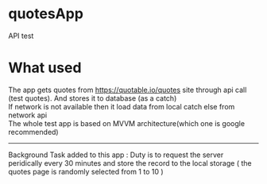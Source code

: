 # quotesApp
API test


# What used 
The app gets quotes from https://quotable.io/quotes site through api call (test quotes). And stores it to database (as a catch)
<br>
If network is not available then it load data from local catch else from network api
<br>
The whole test app is based on MVVM architecture(which one is google recommended)
*****************************************************************************************
Background Task added to this app : Duty is to request the server peridically every 30 minutes and store the 
record to the local storage ( the quotes page is randomly selected from 1 to 10 ) 
